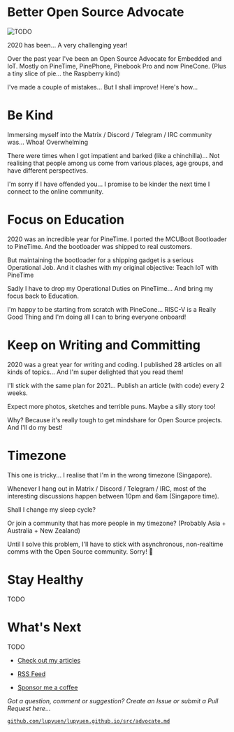 # Better Open Source Advocate

![TODO](https://lupyuen.github.io/images/advocate-title.jpg)

2020 has been... A very challenging year!

Over the past year I've been an Open Source Advocate for Embedded and IoT. Mostly on PineTime, PinePhone, Pinebook Pro and now PineCone. (Plus a tiny slice of pie... the Raspberry kind)

I've made a couple of mistakes... But I shall improve! Here's how...

# Be Kind

Immersing myself into the Matrix / Discord / Telegram / IRC community was... Whoa! Overwhelming

There were times when I got impatient and barked (like a chinchilla)... Not realising that people among us come from various places, age groups, and have different perspectives.

I'm sorry if I have offended you... I promise to be kinder the next time I connect to the online community.

# Focus on Education

2020 was an incredible year for PineTime. I ported the MCUBoot Bootloader to PineTime. And the bootloader was shipped to real customers.

But maintaining the bootloader for a shipping gadget is a serious Operational Job. And it clashes with my original objective: Teach IoT with PineTime

Sadly I have to drop my Operational Duties on PineTime... And bring my focus back to Education.

I'm happy to be starting from scratch with PineCone... RISC-V is a Really Good Thing and I'm doing all I can to bring everyone onboard!

# Keep on Writing and Committing

2020 was a great year for writing and coding. I published 28 articles on all kinds of topics... And I'm super delighted that you read them!

I'll stick with the same plan for 2021... Publish an article (with code) every 2 weeks.

Expect more photos, sketches and terrible puns. Maybe a silly story too!

Why? Because it's really tough to get mindshare for Open Source projects. And I'll do my best!

# Timezone

This one is tricky... I realise that I'm in the wrong timezone (Singapore). 

Whenever I hang out in Matrix / Discord / Telegram / IRC, most of the interesting discussions happen between 10pm and 6am (Singapore time).

Shall I change my sleep cycle?

Or join a community that has more people in my timezone? (Probably Asia + Australia + New Zealand)

Until I solve this problem, I'll have to stick with asynchronous, non-realtime comms with the Open Source community. Sorry! 🙏

# Stay Healthy

TODO

# What's Next

TODO

-   [Check out my articles](https://lupyuen.github.io)

-   [RSS Feed](https://lupyuen.github.io/rss.xml)

-   [Sponsor me a coffee](https://github.com/sponsors/lupyuen)

_Got a question, comment or suggestion? Create an Issue or submit a Pull Request here..._

[`github.com/lupyuen/lupyuen.github.io/src/advocate.md`](https://github.com/lupyuen/lupyuen.github.io/blob/master/src/advocate.md)

